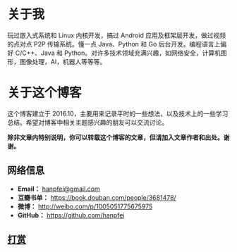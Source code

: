 # 关于我

玩过嵌入式系统和 Linux 内核开发，搞过 Android 应用及框架层开发，做过视频的点对点 P2P 传输系统。懂一点 Java、Python 和 Go 后台开发。编程语言上偏好 C/C++、Java 和 Python。对许多技术领域充满兴趣，如网络安全，计算机图形，图像处理，AI，机器人等等等。

# 关于这个博客

这个博客建立于 2016.10，主要用来记录平时的一些想法，以及技术上的一些学习总结。希望对博客中相关主题感兴趣的朋友可以交流讨论。

**除非文章内特别说明，你可以转载这个博客的文章，但请加入文章作者和出处。谢谢。**

## 网络信息

* **Email：** hanpfei@gmail.com
* **豆瓣书单：** https://book.douban.com/people/3681478/
* **微博：** http://weibo.com/p/1005051775675975
* **GitHub：** https://github.com/hanpfei

## [打赏](https://www.wolfcstech.com/about/donate.html)
